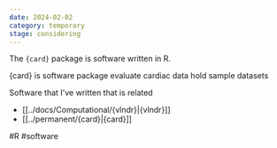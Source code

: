```yaml
---
date: 2024-02-02
category: temporary
stage: considering
---
```


The `{card}` package is software written in R.

{card} is software package
evaluate cardiac data
hold sample datasets

Software that I've written that is related

- [[../docs/Computational/{vlndr}|{vlndr}]]
- [[../permanent/{card}|{card}]]

#R 
#software 